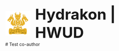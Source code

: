 <div style="display: flex; align-items: center;">
  <img src="images/HydrakonNoBGOrche.png" alt="Hydrakon Logo" width="80" />
  <span style="font-size: 3rem; font-weight: bold; margin-left: 15px;">Hydrakon | HWUD</span>
</div># Test co-author
